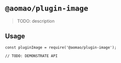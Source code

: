 # `@aomao/plugin-image`

> TODO: description

## Usage

```
const pluginImage = require('@aomao/plugin-image');

// TODO: DEMONSTRATE API
```
